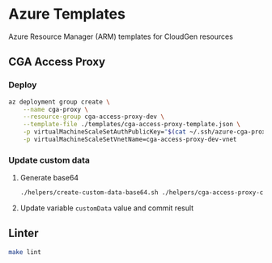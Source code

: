 # Azure Templates

Azure Resource Manager (ARM) templates for CloudGen resources

## CGA Access Proxy

### Deploy

```sh
az deployment group create \
    --name cga-proxy \
    --resource-group cga-access-proxy-dev \
    --template-file ./templates/cga-access-proxy-template.json \
    -p virtualMachineScaleSetAuthPublicKey="$(cat ~/.ssh/azure-cga-proxy-key.pub)" \
    -p virtualMachineScaleSetVnetName=cga-access-proxy-dev-vnet
```

### Update custom data

1. Generate base64

    ```sh
    ./helpers/create-custom-data-base64.sh ./helpers/cga-access-proxy-custom-data.sh
    ```

1. Update variable `customData` value and commit result

## Linter

```sh
make lint
```
